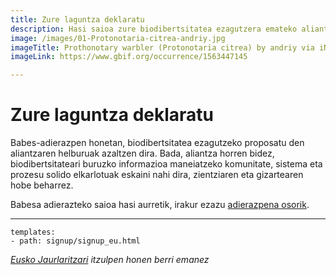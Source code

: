 ```yaml
---
title: Zure laguntza deklaratu
description: Hasi saioa zure biodibertsitatea ezagutzera emateko aliantza egiteko
image: /images/01-Protonotaria-citrea-andriy.jpg
imageTitle: Prothonotary warbler (Protonotaria citrea) by andriy via iNaturalist. Photo licensed under CC BY-NC 4.0.
imageLink: https://www.gbif.org/occurrence/1563447145

---
```

# Zure laguntza deklaratu

Babes-adierazpen honetan, biodibertsitatea ezagutzeko proposatu den aliantzaren helburuak azaltzen dira. Bada, aliantza horren bidez, biodibertsitateari buruzko informazioa maneiatzeko komunitate, sistema eta prozesu solido elkarlotuak eskaini nahi dira, zientziaren eta gizartearen hobe beharrez.

Babesa adierazteko saioa hasi aurretik, irakur ezazu [adierazpena osorik](../call-to-action/).

------

```styledYaml
templates:
- path: signup/signup_eu.html 
```


_[Eusko Jaurlaritzari](http://www.euskadi.eus/hasiera) itzulpen honen berri emanez_
